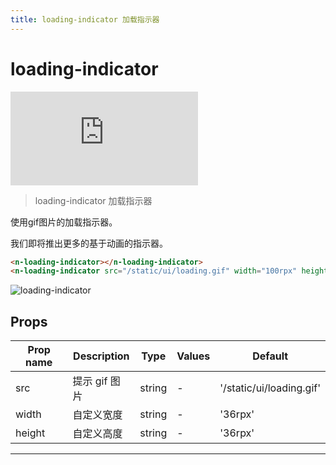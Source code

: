 ```yaml
---
title: loading-indicator 加载指示器
---
```


# loading-indicator

<div class="demo-box">
	<iframe scrolling="auto" frameborder="0" src="http://www.redou.vip/npro/#/pages/pop/loading-indicator" class="demo-box-iframe"></iframe>
</div>

> loading-indicator 加载指示器

使用gif图片的加载指示器。

我们即将推出更多的基于动画的指示器。

```html
<n-loading-indicator></n-loading-indicator>
<n-loading-indicator src="/static/ui/loading.gif" width="100rpx" height="100rpx"></n-loading-indicator>
```

![loading-indicator](/img/coms/loading-indicator.jpg)

## Props

| Prop name | Description   | Type   | Values | Default                  |
| --------- | ------------- | ------ | ------ | ------------------------ |
| src       | 提示 gif 图片 | string | -      | '/static/ui/loading.gif' |
| width     | 自定义宽度    | string | -      | '36rpx'                  |
| height    | 自定义高度    | string | -      | '36rpx'                  |

---
